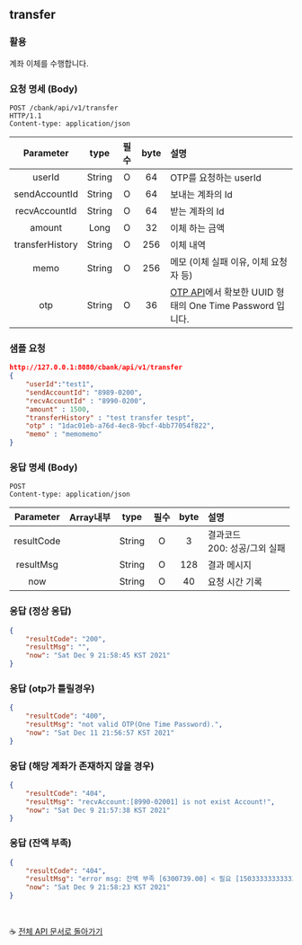 
## transfer

### 활용
계좌 이체를 수행합니다.


### 요청 명세 (Body)
```
POST /cbank/api/v1/transfer
HTTP/1.1  
Content-type: application/json
```
|   Parameter  | type        |    필수    | byte |                             설명                           |
|:------------:|:-----------:|:----------:|:----:|:-----------------------------------------------------------| 
| userId|  String     |        O    |   64 | OTP를 요청하는 userId  |
| sendAccountId|  String     |      O      |   64 | 보내는 계좌의 Id |
| recvAccountId|  String     |      O      |   64 | 받는 계좌의 Id |
| amount| Long     |      O      |   32 | 이체 하는 금액 |
| transferHistory|  String     |      O      |   256 | 이체 내역 |
| memo |  String     |      O      |   256 | 메모 (이체 실패 이유, 이체 요청자 등) |
| otp|  String     |     O       |   36 | [OTP API](/cbank/api/otp.md#otp)에서 확보한 UUID 형태의 One Time Password 입니다. |

### 샘플 요청
```json
http://127.0.0.1:8080/cbank/api/v1/transfer
{
    "userId":"test1",
    "sendAccountId": "8989-0200",
    "recvAccountId" : "8990-0200",
    "amount" : 1500,
    "transferHistory" : "test transfer tespt",
    "otp" : "1dac01eb-a76d-4ec8-9bcf-4bb77054f822",
    "memo" : "memomemo"
}
```

### 응답 명세 (Body)
```
POST
Content-type: application/json
```
|   Parameter  | Array내부        | type        |    필수    | byte |                             설명                           |
|:------------:|:-----------:|:-----------:|:----------:|:----:|:-----------------------------------------------------------| 
| resultCode  |             |  String    |    O      |   3  | 결과코드<br>200: 성공/그외 실패  |
| resultMsg   |             |   String   |   O      |   128 | 결과 메시지 |
| now         |             |   String   |  O      |   40  | 요청 시간 기록  |


### 응답 (정상 응답)
```json
{
    "resultCode": "200",
    "resultMsg": "",
    "now": "Sat Dec 9 21:58:45 KST 2021"
}
```

### 응답 (otp가 틀릴경우)
```json
{
    "resultCode": "400",
    "resultMsg": "not valid OTP(One Time Password).",
    "now": "Sat Dec 11 21:56:57 KST 2021"
}
```

### 응답 (해당 계좌가 존재하지 않을 경우)
```json
{
    "resultCode": "404",
    "resultMsg": "recvAccount:[8990-02001] is not exist Account!",
    "now": "Sat Dec 9 21:57:38 KST 2021"
}
```


### 응답 (잔액 부족)
```json
{
    "resultCode": "404",
    "resultMsg": "error msg: 잔액 부족 [6300739.00] < 필요 [1503333333333330]",
    "now": "Sat Dec 9 21:58:23 KST 2021"
}
```
<br>

☕ [전체 API 문서로 돌아가기](/api.md)
